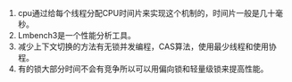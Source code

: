 1. cpu通过给每个线程分配CPU时间片来实现这个机制的，时间片一般是几十毫秒。     
1. Lmbench3是一个性能分析工具。    
1. 减少上下文切换的方法有无锁并发编程，CAS算法，使用最少线程和使用协程。   
1. 有的锁大部分时间不会有竞争所以可以用偏向锁和轻量级锁来提高性能。     
